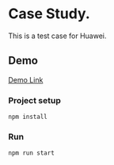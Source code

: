 # Case Study. 

This is a test case for Huawei. 

## Demo
[Demo Link](https://huawei-casestudy.netlify.app/)

### Project setup
```
npm install
```

### Run
```
npm run start
```
